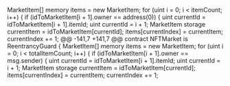    MarketItem[] memory items = new MarketItem[](unsoldItemCount);
    for (uint i = 0; i < itemCount; i++) {
      if (idToMarketItem[i + 1].owner == address(0)) {
        uint currentId = idToMarketItem[i + 1].itemId;
        uint currentId = i + 1;
        MarketItem storage currentItem = idToMarketItem[currentId];
        items[currentIndex] = currentItem;
        currentIndex += 1;
@@ -141,7 +141,7 @@ contract NFTMarket is ReentrancyGuard {
    MarketItem[] memory items = new MarketItem[](itemCount);
    for (uint i = 0; i < totalItemCount; i++) {
      if (idToMarketItem[i + 1].owner == msg.sender) {
        uint currentId = idToMarketItem[i + 1].itemId;
        uint currentId = i + 1;
        MarketItem storage currentItem = idToMarketItem[currentId];
        items[currentIndex] = currentItem;
        currentIndex += 1;
